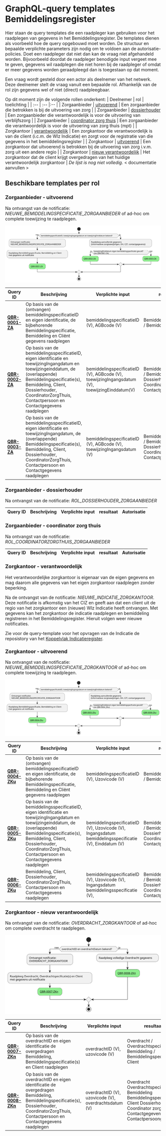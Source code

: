 # GraphQL-query templates Bemiddelingsregister
Hier staan de query templates die een raadpleger kan gebruiken voor het raadplegen van gegevens in het Bemiddelingsregister. De templates dienen als voorbeeld hoe de query opgebouwd moet worden. De structuur en bepaalde verplichte parameters zijn nodig om te voldoen aan de autorisatie-policies. Doet een raadpleger dat niet dan kan de vraag niet afgehandeld worden. Bijvoorbeeld doordat de raadpleger benodigde input vergeet mee te geven, gegevens wil raadplegen die niet horen bij de raadpleger of omdat er meer gegevens worden geraadpleegd dan is toegestaan op dat moment. 

Een vraag wordt gesteld door een actor als deelnemer van het netwerk. Deze deelnemer stelt de vraag vanuit een bepaalde rol. Afhankelijk van de rol zijn gegevens wel of niet (direct) raadpleegbaar. 

Op dit moment zijn de volgende rollen onderkent:
| Deelnemer | rol | toelichting |
| :-- | :-- |:-- |
| Zorgaanbieder | [uitvoerend](#zorgaanbieder---uitvoerend) | Een zorgaanbieder die betrokken is bij de uitvoering van zorg |
| Zorgaanbieder | [dossierhouder](#zorgaanbieder---dossierhouder) | Een zorgaanbieder die verantwoordelijk is voor de uitvoering van verblijfszorg |
| Zorgaanbieder | [coordinator zorg thuis](#zorgaanbieder---coordinator-zorg-thuis) | Een zorgaanbieder die verantwoordelijk is voor de uitvoering van zorg thuis (mpt) | 
| Zorgkantoor | [verantwoordelijk](#zorgkantoor---verantwoordelijk) | Een zorgkantoor die verantwoordelijk is van de client (i.c.m. de Wlz Indicatie) en zorgt voor de registratie van die gegevens in het bemiddelingsregister | 
| Zorgkantoor | [uitvoerend](#zorgkantoor---uitvoerend) | Een zorgkantoor dat uitvoerend is betrokken bij de uitvoering van zorg i.v.m. zorg uit een andere regio | 
| Zorgkantoor | [nieuw verantwoordelijk](#zorgkantoor---nieuw-verantwoordelijk) | Het zorgkantoor dat de client krijgt overgedragen van het huidige verantwoordelijk zorgkantoor |
_De lijst is nog niet volledig._
< documentatie aanvullen >

## Beschikbare templates per rol

### Zorgaanbieder - uitvoerend
Na ontvangst van de notificatie: *NIEUWE_BEMIDDELINGSPECIFICATIE_ZORGAANBIEDER* of ad-hoc om complete toewijzing te raadplegen.

![img](../src/Zorgaanbieder_Uitvoerend.svg)

| **Query ID** | **Beschrijving** | **Verplichte input** | **resultaat** | **Autorisatie** |
|---|---|---|---|---|
| [**QBR-0001-ZA**](zorgaanbieder/QBR-0001-ZA.graphql) | Op basis van de (ontvangen) bemiddelingspecificatieID en eigen identificatie, de bijbehorende Bemiddelingspecificatie, Bemiddeling en Cliënt gegevens raadplegen | bemiddelingspecificatieID (V),  AGBcode (V) | Bemiddelingspecificatie /  Bemiddeling /  Client | BRA0001 |
| [**QBR-0002-ZA**](zorgaanbieder/QBR-0002-ZA.graphql) | Op basis van de bemiddelingsspecificatieID, eigen identificatie en toewijzingIngangdatum en toewijzingeinddatum, de (overlappende) Bemiddelingspecificatie(s), Bemiddeling, Client, Dossierhouder, CoordinatorZorgThuis, Contactpersoon en Contactgegevens raadplegen | bemiddelingspecificatieID (V),  AGBcode (V), toewijzingIngangsdatum (V), toewijzingEinddatum(V) | Bemiddelingspecificatie /  Bemiddeling /  Client /  Dossierhouder /  Coordinator zorg thuis /  Contactgegevens | BRA0002, BRA0004, BRA0005 |
| [**QBR-0003-ZA**](zorgaanbieder/QBR-0003.graphql) | Op basis van de bemiddelingsspecificatieID, eigen identificatie en toewijzingIngangdatum, de (overlappende) Bemiddelingspecificatie(s), Bemiddeling, Client, Dossierhouder, CoordinatorZorgThuis, Contactpersoon en Contactgegevens raadplegen | bemiddelingspecificatieID (V),  AGBcode (V), toewijzingIngangsdatum (V) | Bemiddelingspecificatie /  Bemiddeling /  Client /  Dossierhouder /  Coordinator zorg thuis /  Contactgegevens | BRA0002, BRA0004, BRA0005 |

### Zorgaanbieder - dossierhouder
Na ontvangst van de notificatie: _ROL_DOSSIERHOUDER_ZORGAANBIEDER_

| **Query ID** | **Beschrijving** | **Verplichte input** | **resultaat** | **Autorisatie** |
|---|---|---|---|---|

### Zorgaanbieder - coordinator zorg thuis
Na ontvangst van de notificatie: _ROL_COORDINATORZORGTHUIS_ZORGAANBIEDER_

| **Query ID** | **Beschrijving** | **Verplichte input** | **resultaat** | **Autorisatie** |
|---|---|---|---|---|

### Zorgkantoor - verantwoordelijk
Het verantwoordelijke zorgkantoor is eigenaar van de eigen gegevens en mag daarom alle gegevens van het eigen zorgkantoor raadplegen zonder beperking. 

Na de ontvangst van de notificatie: *NIEUWE_INDICATIE_ZORGKANTOOR*. Deze notificatie is afkomstig van het CIZ en geeft aan dat een client uit de regio van het zorgkantoor een (nieuwe) Wlz Indicatie heeft ontvangen. Met gegevens kan het zorgkantoor de indicatie raadplegen en bemiddeling registreren in het Bemiddelingsregister. Hieruit volgen weer nieuwe notificaties. 

Zie voor de query-template voor het opvragen van de Indicatie de reposistory van het [Koppelvlak Indicatieregister](https://github.com/iStandaarden/iWlz-indicatie).

### Zorgkantoor - uitvoerend
Na ontvangst van de notificatie: *NIEUWE_BEMIDDELINGSPECIFICATIE_ZORGKANTOOR* of ad-hoc om complete toewijzing te raadplegen.

![img](../src/Zorgkantoor_Uitvoerend.svg)

| **Query ID** | **Beschrijving** | **Verplichte input** | **resultaat** | **Autorisatie** |
|---|---|---|---|---|
| [**QBR-0004-ZKu**](zorgkantoor/QBR-0004-ZKu.graphql) | Op basis van de (ontvangen) bemiddelingspecificatieID en eigen identificatie, de bijbehorende Bemiddelingspecificatie, Bemiddeling en Cliënt gegevens raadplegen | bemiddelingspecificatieID (V),  Uzovicode (V) | Bemiddelingspecificatie /  Bemiddeling /  Client | BRA0006 |
| [**QBR-0005-ZKu**](zorgkantoor/QBR-0005-ZKu.graphql) | Op basis van de bemiddelingsspecificatieID, eigen identificatie en toewijzingIngangdatum en toewijzingeinddatum, de (overlappende) Bemiddelingspecificatie(s), Bemiddeling, Client, Dossierhouder, CoordinatorZorgThuis, Contactpersoon en Contactgegevens raadplegen | bemiddelingspecificatieID (V),  Uzovicode (V), Ingangsdatum bemiddelingsspecificatie (V), Einddatum (V) | Bemiddelingspecificatie /  Bemiddeling /  Client /  Dossierhouder /  Coordinator zorg thuis /  Contactgegevens | BRA0007, BRA0008, BRA0009 |
| [**QBR-0006-ZKu**](zorgkantoor/QBR-0006-ZKu.graphql) | Bemiddeling, Client, Dossierhouder, CoordinatorZorgThuis, Contactpersoon en Contactgegevens raadplegen | bemiddelingspecificatieID (V),  Uzovicode (V), Ingangsdatum bemiddelingsspecificatie (V), | Bemiddelingspecificatie /  Bemiddeling /  Client /  Dossierhouder /  Coordinator zorg thuis /  Contactgegevens | BRA0007, BRA0008, BRA0009 |

### Zorgkantoor - nieuw verantwoordelijk
Na ontvangst van de notificatie: *OVERDRACHT_ZORGKANTOOR* of ad-hoc om complete overdracht te raadplegen.

![img](../src/Zorgkantoor_Nieuw.svg)

| **Query ID** | **Beschrijving** | **Verplichte input** | **resultaat** | **Autorisatie** |
|---|---|---|---|---|
| [**QBR-0007-ZKn**](zorgkantoor/QBR-0007-ZKn.graphql) | Op basis van de overdrachtID en eigen identificatie de overgedragen Bemiddeling, Bemiddelingspecificatie(s) en Client raadplegen | overdrachtID (V), uzovicode (V) | Overdracht / Overdrachtspecificatie / Bemiddeling / Bemiddelingspecificatie / Client | BRA0010 |
| [**QBR-0008-ZKn**](zorgkantoor/QBR-0008-ZKn.graphql) | Op basis van de overdrachtID en eigen identificatie de overgedragen Bemiddeling, Bemiddelingspecificatie(s), Dossierhouder, CoordinatorZorgThuis, Contactpersoon en Contactgegevens raadplegen | overdrachtID (V), uzovicode (V), overdrachtsdatum (V) | Overdracht Overdrachtspecificatie Bemiddeling Bemiddelingspecificatie Client Dossierhouder Coordinator zorg thuis Contactgegevens Contactpersoongegevens | BRA0010 |
